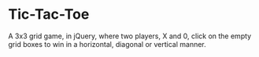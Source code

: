 # Tic-Tac-Toe
A 3x3 grid game, in jQuery, where two players, X and 0, click on the
empty grid boxes to win in a horizontal, diagonal or vertical manner.
